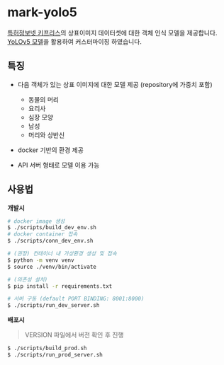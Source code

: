 # mark-yolo5
[특허정보넷 키프리스](http://www.kipris.or.kr/khome/main.jsp)의 상표이미지 데이터셋에 대한 객체 인식 모델을 제공합니다. [YoLOv5 모델](https://github.com/ultralytics/yolov5/wiki/Train-Custom-Data)을 활용하여 커스터마이징 하였습니다.

## 특징
- 다음 객체가 있는 상표 이미지에 대한 모델 제공 (repository에 가중치 포함)
    - 동물의 머리
    - 요리사
    - 심장 모양
    - 남성
    - 머리와 상반신

- docker 기반의 환경 제공
- API 서버 형태로 모델 이용 가능

## 사용법
**개발시**
```bash
# docker image 생성
$ ./scripts/build_dev_env.sh
# docker container 접속
$ ./scripts/conn_dev_env.sh

# (권장) 컨테이너 내 가상환경 생성 및 접속
$ python -m venv venv
$ source ./venv/bin/activate

# (의존성 설치)
$ pip install -r requirements.txt

# 서버 구동 (default PORT BINDING: 8001:8000)
$ ./scripts/run_dev_server.sh
```

**배포시**
> VERSION 파일에서 버전 확인 후 진행

```bash
$ ./scripts/build_prod.sh
$ ./scripts/run_prod_server.sh
```
